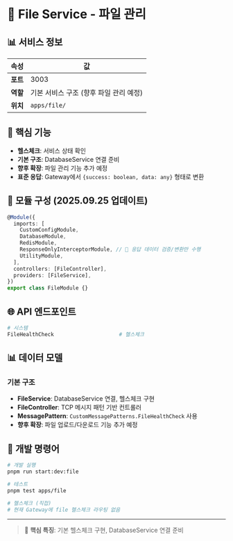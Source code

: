 # 🎯 File Service - 파일 관리

## 📊 서비스 정보

| 속성     | 값                                     |
| -------- | -------------------------------------- |
| **포트** | 3003                                   |
| **역할** | 기본 서비스 구조 (향후 파일 관리 예정) |
| **위치** | `apps/file/`                           |

## 🎯 핵심 기능

- **헬스체크**: 서비스 상태 확인
- **기본 구조**: DatabaseService 연결 준비
- **향후 확장**: 파일 관리 기능 추가 예정
- **표준 응답**: Gateway에서 `{success: boolean, data: any}` 형태로 변환

## 🔧 모듈 구성 (2025.09.25 업데이트)

```typescript
@Module({
  imports: [
    CustomConfigModule,
    DatabaseModule,
    RedisModule,
    ResponseOnlyInterceptorModule, // 🔄 응답 데이터 검증/변환만 수행
    UtilityModule,
  ],
  controllers: [FileController],
  providers: [FileService],
})
export class FileModule {}
```

## 🌐 API 엔드포인트

```bash
# 시스템
FileHealthCheck                     # 헬스체크
```

## 📊 데이터 모델

### 기본 구조

- **FileService**: DatabaseService 연결, 헬스체크 구현
- **FileController**: TCP 메시지 패턴 기반 컨트롤러
- **MessagePattern**: `CustomMessagePatterns.FileHealthCheck` 사용
- **향후 확장**: 파일 업로드/다운로드 기능 추가 예정

## 🔧 개발 명령어

```bash
# 개발 실행
pnpm run start:dev:file

# 테스트
pnpm test apps/file

# 헬스체크 (직접)
# 현재 Gateway에 file 헬스체크 라우팅 없음
```

---

> 📝 **핵심 특징**: 기본 헬스체크 구현, DatabaseService 연결 준비
